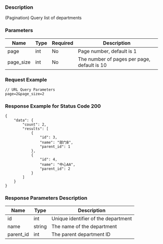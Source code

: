 ### Description

(Pagination) Query list of departments

### Parameters

| Name      | Type | Required | Description                                 |
|-----------|------|----------|---------------------------------------------|
| page      | int  | No       | Page number, default is 1                   |
| page_size | int  | No       | The number of pages per page, default is 10 |

### Request Example

```
// URL Query Parameters
page=2&page_size=2
```

### Response Example for Status Code 200

```json5
{
    "data": {
        "count": 2,
        "results": [
            {
                "id": 3,
                "name": "部门B",
                "parent_id": 1
            },
            {
                "id": 4,
                "name": "中心AA",
                "parent_id": 2
            }
        ]
    }
}
```

### Response Parameters Description

| Name      | Type   | Description                         |
|-----------|--------|-------------------------------------|
| id        | int    | Unique identifier of the department |
| name      | string | The name of the department          |
| parent_id | int    | The parent department ID            |
